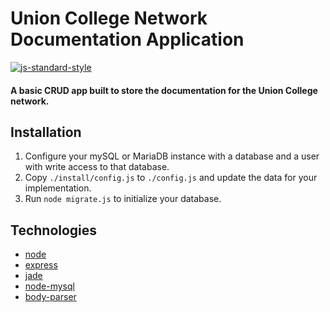 # Union College Network Documentation Application
[![js-standard-style](https://cdn.rawgit.com/feross/standard/master/badge.svg)](https://github.com/feross/standard)

#### A basic CRUD app built to store the documentation for the Union College network.

## Installation

1. Configure your mySQL or MariaDB instance with a database and a user with write access to that database.
2. Copy `./install/config.js` to `./config.js` and update the data for your implementation.
3. Run `node migrate.js` to initialize your database.

## Technologies

* [node](https://github.com/nodejs/node#readme)
* [express](https://github.com/strongloop/express#readme)
* [jade](https://github.com/pugjs/jade#readme)
* [node-mysql](https://github.com/felixge/node-mysql#readme)
* [body-parser](https://github.com/expressjs/body-parser#readme)
